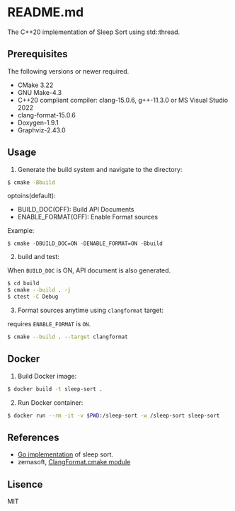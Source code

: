 # README.md

The C++20 implementation of Sleep Sort using std::thread.

## Prerequisites

The following versions or newer required.

* CMake 3.22
* GNU Make-4.3
* C++20 compliant compiler: clang-15.0.6, g++-11.3.0 or MS Visual Studio 2022
* clang-format-15.0.6
* Doxygen-1.9.1
* Graphviz-2.43.0

## Usage

1. Generate the build system and navigate to the directory:

```bash
$ cmake -Bbuild
```
optoins(default):
* BUILD\_DOC(OFF): Build API Documents
* ENABLE\_FORMAT(OFF): Enable Format sources

Example:
```
$ cmake -DBUILD_DOC=ON -DENABLE_FORMAT=ON -Bbuild
```

2. build and test:

When `BUILD_DOC` is ON, API document is also generated.

```bash
$ cd build
$ cmake --build . -j
$ ctest -C Debug
```

3. Format sources anytime using `clangformat` target:

requires `ENABLE_FORMAT` is `ON`.

```bash
$ cmake --build . --target clangformat
```

## Docker

1. Build Docker image:
```bash
$ docker build -t sleep-sort .
```

2. Run Docker container:
```bash
$ docker run --rm -it -v $PWD:/sleep-sort -w /sleep-sort sleep-sort
```

## References

* [Go implementation](https://github.com/youpong/sleep-sort) of sleep sort.
* zemasoft, [ClangFormat.cmake module](https://github.com/zemasoft/clangformat-cmake)

## Lisence

MIT

